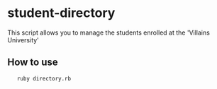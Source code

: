 # student-directory #

This script allows you to manage the students enrolled at the 'Villains University'

## How to use ##

```
   ruby directory.rb
```

